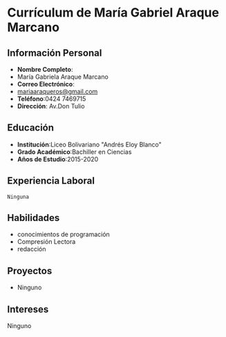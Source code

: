 # Currículum de María Gabriel Araque Marcano 

## Información Personal
- **Nombre Completo**:
-  María Gabriela Araque Marcano
- **Correo Electrónico**:
- mariaaraqueros@gmail.com
- **Teléfono**:0424 7469715 
- **Dirección**: Av.Don Tulio

## Educación
- **Institución**:Liceo Bolivariano "Andrés Eloy Blanco" 
- **Grado Académico**:Bachiller en Ciencias
- **Años de Estudio**:2015-2020
## Experiencia Laboral
    Ninguna

## Habilidades
- conocimientos de programación 
- Compresión Lectora 
- redacción 

## Proyectos
- Ninguno 

## Intereses
 Ninguno
